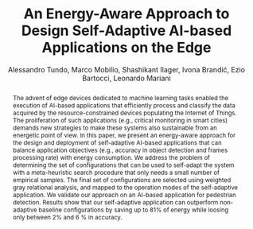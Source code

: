 ---
author: Alessandro Tundo, Marco Mobilio, Shashikant Ilager, Ivona Brandić, Ezio Bartocci, Leonardo Mariani
journal: ASE
title: "An Energy-Aware Approach to Design Self-Adaptive AI-based Applications on the Edge"
year: 2023
doi: 10.1109/ASE56229.2023.00046
abstract: "The advent of edge devices dedicated to machine learning tasks enabled the execution of AI-based applications that efficiently process and classify the data acquired by the resource-constrained devices populating the Internet of Things. The proliferation of such applications (e.g., critical monitoring in smart cities) demands new strategies to make these systems also sustainable from an energetic point of view. In this paper, we present an energy-aware approach for the design and deployment of self-adaptive AI-based applications that can balance application objectives (e.g., accuracy in object detection and frames processing rate) with energy consumption. We address the problem of determining the set of configurations that can be used to self-adapt the system with a meta-heuristic search procedure that only needs a small number of empirical samples. The final set of configurations are selected using weighted gray relational analysis, and mapped to the operation modes of the self-adaptive application. We validate our approach on an AI-based application for pedestrian detection. Results show that our self-adaptive application can outperform non-adaptive baseline configurations by saving up to 81% of energy while loosing only between 2% and 6 % in accuracy."
bibtex: |-
  @inproceedings{tundo2023energy,
    title={An Energy-Aware Approach to Design Self-Adaptive AI-based Applications on the Edge},
    author={Tundo, Alessandro and Mobilio, Marco and Ilager, Shashikant and Brandi{\'c}, Ivona and Bartocci, Ezio and Mariani, Leonardo},
    booktitle={2023 38th IEEE/ACM International Conference on Automated Software Engineering (ASE)},
    pages={281--293},
    year={2023},
    organization={IEEE}
  }
# image: "garciamartin-estimation.png"
tags:
  - Deep Learning
  - Adaptative configuration
  - Operation modes
annotation: |-
  The paper proposes a new framework for developing Energy-Aware Self-Adaptative AI applications. These applications can dynamically switch between different sets of configurations based on perceived conditions to prioritize different objectives, like switching from a low-energy, low-accuracy mode to a high-energy high-accuracy mode depending on the current circumstances. The authors use a pedestrian detection scenario to exemplify and evaluate the framework, that tries to balance energy usage, accuracy, and frame processing rate.

  The framework starts by defining a State-Based Adaptation Logic for the scenario in the form of a Finite State Machine defined by an engineer, which includes the different operation modes with the desirable characteristics. For their scenario, the authors define four states: power-saving, low-energy, high-energy, and high-rate, with transitions depending on the number of pedestrians detected.

  To determine the specific objectives for each of the states, and the configurations that optimize these objectives, the next step in the framework is to solve a Multi-Objective Optimization Problem. For the pedestrian scenario, the objectives are minimizing energy usage and maximizing accuracy and framerate. The parameters for the search space are the camera resolution, frame rate, object detection model, detection threshold, and usage of a hardware accelerator. The NSGA-II algorithm is used to find a Pareto front with the most optimal trade-offs, which can find optimal solutions without the need for an exhaustive search. 

  The parameters that reach these optimal solutions are extracted using a weighted gray relational analysis. Here, a weight is assigned to each of the objectives for each of the desired operation modes, giving them more or less importance, as well as a set of thresholds to guarantee a minimum desired performance. This algorithm yields the specific configuration values to be applied in each of the states.

  For the evaluation of the framework, the authors deploy the model designed for the pedestrian scenario into a Raspberry Pi with a camera and an external hardware accelerator. They compare the performance of the different objectives to four non-adaptative applications, with configuration fixed to each of the four states. The results show that the adaptative application outperforms three out of four non-adaptative applications in terms of energy consumption and frame processing rate. For accuracy, it only outperforms the non-adaptative power saving application, but the difference in accuracy with the other three is minimal, with an accuracy loss from 2% to 6%.
show-thoughts: false
---